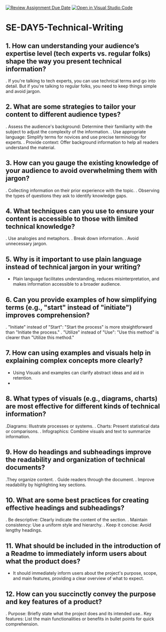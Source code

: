 [![Review Assignment Due Date](https://classroom.github.com/assets/deadline-readme-button-22041afd0340ce965d47ae6ef1cefeee28c7c493a6346c4f15d667ab976d596c.svg)](https://classroom.github.com/a/zsAR-pyY)
[![Open in Visual Studio Code](https://classroom.github.com/assets/open-in-vscode-2e0aaae1b6195c2367325f4f02e2d04e9abb55f0b24a779b69b11b9e10269abc.svg)](https://classroom.github.com/online_ide?assignment_repo_id=18829442&assignment_repo_type=AssignmentRepo)
# SE-DAY5-Technical-Writing
## 1. How can understanding your audience’s expertise level (tech experts vs. regular folks) shape the way you present technical information?
. If you're talking to tech experts, you can use technical terms and go into detail. But if you're talking to regular folks, you need to keep things simple and avoid jargon.

## 2. What are some strategies to tailor your content to different audience types?
. Assess the audience's background: Determine their familiarity with the subject to adjust the complexity of the information.​
. Use appropriate language: Simplify terms for novices and use precise terminology for experts.​
. Provide context: Offer background information to help all readers understand the material.

## 3. How can you gauge the existing knowledge of your audience to avoid overwhelming them with jargon?
. Collecting information on their prior experience with the topic.
. Observing the types of questions they ask to identify knowledge gaps.

## 4. What techniques can you use to ensure your content is accessible to those with limited technical knowledge?
. Use analogies and metaphors.
. Break down information.
. Avoid unnecessary jargon.

## 5. Why is it important to use plain language instead of technical jargon in your writing?
- Plain language facilitates understanding, reduces misinterpretation, and makes information accessible to a broader audience.
  
## 6. Can you provide examples of how simplifying terms (e.g., "start" instead of "initiate") improves comprehension?
. "Initiate" instead of  "Start": "Start the process" is more straightforward than "Initiate the process."​
. "Utilize" instead of  "Use": "Use this method" is clearer than "Utilize this method."

## 7. How can using examples and visuals help in explaining complex concepts more clearly?
- Using Visuals and examples can clarify abstract ideas and aid in retention.
- 
## 8. What types of visuals (e.g., diagrams, charts) are most effective for different kinds of technical information?
.Diagrams: Illustrate processes or systems.​
. Charts: Present statistical data or comparisons.​
. Infographics: Combine visuals and text to summarize information.

## 9. How do headings and subheadings improve the readability and organization of technical documents?
.They organize content.
. Guide readers through the document.
. Improve readability by highlighting key sections.

## 10. What are some best practices for creating effective headings and subheadings?
. Be descriptive: Clearly indicate the content of the section.​
. Maintain consistency: Use a uniform style and hierarchy.​
. Keep it concise: Avoid lengthy headings.

## 11. What should be included in the introduction of a Readme to immediately inform users about what the product does?
- It should immediately inform users about the project's purpose, scope, and main features, providing a clear overview of what to expect.
  
## 12. How can you succinctly convey the purpose and key features of a product?
. Purpose: Briefly state what the project does and its intended use.​
. Key features: List the main functionalities or benefits in bullet points for quick comprehension.
